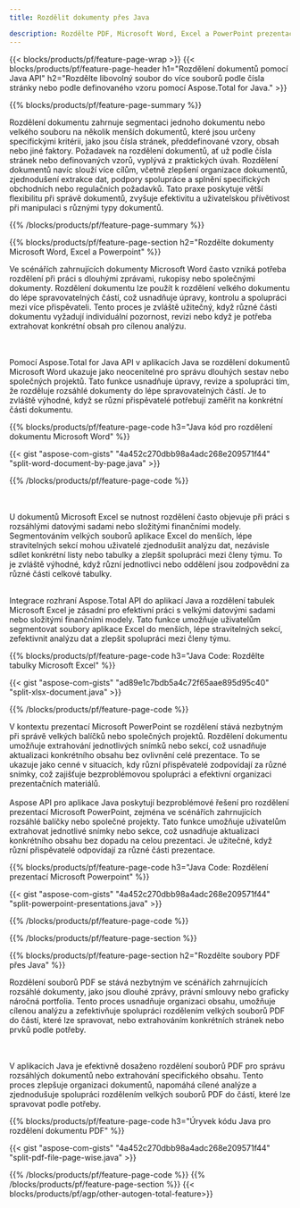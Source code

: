 ```yaml
---
title: Rozdělit dokumenty přes Java 

description: Rozdělte PDF, Microsoft Word, Excel a PowerPoint prezentace prostřednictvím vaší Java aplikace. Rozdělit dokument podle čísla stránky nebo podle nějakého předdefinovaného vzoru.
---
```


{{< blocks/products/pf/feature-page-wrap >}}
{{< blocks/products/pf/feature-page-header h1="Rozdělení dokumentů pomocí Java API" h2="Rozdělte libovolný soubor do více souborů podle čísla stránky nebo podle definovaného vzoru pomocí Aspose.Total for Java." >}}

{{% blocks/products/pf/feature-page-summary %}}

Rozdělení dokumentu zahrnuje segmentaci jednoho dokumentu nebo velkého souboru na několik menších dokumentů, které jsou určeny specifickými kritérii, jako jsou čísla stránek, předdefinované vzory, obsah nebo jiné faktory. Požadavek na rozdělení dokumentů, ať už podle čísla stránek nebo definovaných vzorů, vyplývá z praktických úvah. Rozdělení dokumentů navíc slouží více cílům, včetně zlepšení organizace dokumentů, zjednodušení extrakce dat, podpory spolupráce a splnění specifických obchodních nebo regulačních požadavků. Tato praxe poskytuje větší flexibilitu při správě dokumentů, zvyšuje efektivitu a uživatelskou přívětivost při manipulaci s různými typy dokumentů.

{{% /blocks/products/pf/feature-page-summary  %}}

{{% blocks/products/pf/feature-page-section  h2="Rozdělte dokumenty Microsoft Word, Excel a Powerpoint" %}}

Ve scénářích zahrnujících dokumenty Microsoft Word často vzniká potřeba rozdělení při práci s dlouhými zprávami, rukopisy nebo společnými dokumenty. Rozdělení dokumentu lze použít k rozdělení velkého dokumentu do lépe spravovatelných částí, což usnadňuje úpravy, kontrolu a spolupráci mezi více přispěvateli. Tento proces je zvláště užitečný, když různé části dokumentu vyžadují individuální pozornost, revizi nebo když je potřeba extrahovat konkrétní obsah pro cílenou analýzu. 

<br /><br />
Pomocí Aspose.Total for Java API v aplikacích Java se rozdělení dokumentů Microsoft Word ukazuje jako neocenitelné pro správu dlouhých sestav nebo společných projektů. Tato funkce usnadňuje úpravy, revize a spolupráci tím, že rozděluje rozsáhlé dokumenty do lépe spravovatelných částí. Je to zvláště výhodné, když se různí přispěvatelé potřebují zaměřit na konkrétní části dokumentu.


{{% blocks/products/pf/feature-page-code h3="Java kód pro rozdělení dokumentu Microsoft Word" %}}

{{< gist "aspose-com-gists" "4a452c270dbb98a4adc268e209571f44" "split-word-document-by-page.java" >}}

{{% /blocks/products/pf/feature-page-code  %}}

<br /><br />
U dokumentů Microsoft Excel se nutnost rozdělení často objevuje při práci s rozsáhlými datovými sadami nebo složitými finančními modely. Segmentováním velkých souborů aplikace Excel do menších, lépe stravitelných sekcí mohou uživatelé zjednodušit analýzu dat, nezávisle sdílet konkrétní listy nebo tabulky a zlepšit spolupráci mezi členy týmu. To je zvláště výhodné, když různí jednotlivci nebo oddělení jsou zodpovědní za různé části celkové tabulky.
<br /><br />

Integrace rozhraní Aspose.Total API do aplikací Java a rozdělení tabulek Microsoft Excel je zásadní pro efektivní práci s velkými datovými sadami nebo složitými finančními modely. Tato funkce umožňuje uživatelům segmentovat soubory aplikace Excel do menších, lépe stravitelných sekcí, zefektivnit analýzu dat a zlepšit spolupráci mezi členy týmu.

{{% blocks/products/pf/feature-page-code h3="Java Code: Rozdělte tabulky Microsoft Excel" %}}

{{< gist "aspose-com-gists" "ad89e1c7bdb5a4c72f65aae895d95c40" "split-xlsx-document.java" >}}

{{% /blocks/products/pf/feature-page-code  %}}

V kontextu prezentací Microsoft PowerPoint se rozdělení stává nezbytným při správě velkých balíčků nebo společných projektů. Rozdělení dokumentu umožňuje extrahování jednotlivých snímků nebo sekcí, což usnadňuje aktualizaci konkrétního obsahu bez ovlivnění celé prezentace. To se ukazuje jako cenné v situacích, kdy různí přispěvatelé zodpovídají za různé snímky, což zajišťuje bezproblémovou spolupráci a efektivní organizaci prezentačních materiálů. <br /><br />
Aspose API pro aplikace Java poskytují bezproblémové řešení pro rozdělení prezentací Microsoft PowerPoint, zejména ve scénářích zahrnujících rozsáhlé balíčky nebo společné projekty. Tato funkce umožňuje uživatelům extrahovat jednotlivé snímky nebo sekce, což usnadňuje aktualizaci konkrétního obsahu bez dopadu na celou prezentaci. Je užitečné, když různí přispěvatelé odpovídají za různé části prezentace.

{{% blocks/products/pf/feature-page-code h3="Java Code: Rozdělení prezentací Microsoft Powerpoint" %}}

{{< gist "aspose-com-gists" "4a452c270dbb98a4adc268e209571f44" "split-powerpoint-presentations.java" >}}

{{% /blocks/products/pf/feature-page-code  %}}

{{% /blocks/products/pf/feature-page-section %}}

{{% blocks/products/pf/feature-page-section  h2="Rozdělte soubory PDF přes Java" %}}

Rozdělení souborů PDF se stává nezbytným ve scénářích zahrnujících rozsáhlé dokumenty, jako jsou dlouhé zprávy, právní smlouvy nebo graficky náročná portfolia. Tento proces usnadňuje organizaci obsahu, umožňuje cílenou analýzu a zefektivňuje spolupráci rozdělením velkých souborů PDF do částí, které lze spravovat, nebo extrahováním konkrétních stránek nebo prvků podle potřeby.

<br /><br />
V aplikacích Java je efektivně dosaženo rozdělení souborů PDF pro správu rozsáhlých dokumentů nebo extrahování specifického obsahu. Tento proces zlepšuje organizaci dokumentů, napomáhá cílené analýze a zjednodušuje spolupráci rozdělením velkých souborů PDF do částí, které lze spravovat podle potřeby.

{{% blocks/products/pf/feature-page-code h3="Úryvek kódu Java pro rozdělení dokumentu PDF" %}}

{{< gist "aspose-com-gists" "4a452c270dbb98a4adc268e209571f44" "split-pdf-file-page-wise.java" >}}

{{% /blocks/products/pf/feature-page-code  %}}
{{% /blocks/products/pf/feature-page-section %}}
{{< blocks/products/pf/agp/other-autogen-total-feature>}}